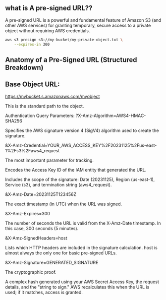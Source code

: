 ## what is A pre-signed URL??
A pre-signed URL is a powerful and fundamental feature of Amazon S3 (and other AWS services) for granting temporary, secure access to a private object without requiring AWS credentials.

```bash
aws s3 presign s3://my-bucket/my-private-object.txt \
    --expires-in 300
```

 ## Anatomy of a Pre-Signed URL (Structured Breakdown)
## Base Object URL:
https://mybucket.s.amazonaws.com/myobject

This is the standard path to the object.

Authentication Query Parameters:
?X-Amz-Algorithm=AWS4-HMAC-SHA256

Specifies the AWS signature version 4 (SigV4) algorithm used to create the signature.

&X-Amz-Credential=YOUR_AWS_ACCESS_KEY%2F20231125%2Fus-east-1%2Fs3%2Faws4_request

The most important parameter for tracking.

Encodes the Access Key ID of the IAM entity that generated the URL.

Includes the scope of the signature: Date (20231125), Region (us-east-1), Service (s3), and termination string (aws4_request).

&X-Amz-Date=20231125T123456Z

The exact timestamp (in UTC) when the URL was signed.

&X-Amz-Expires=300

The number of seconds the URL is valid from the X-Amz-Date timestamp. In this case, 300 seconds (5 minutes).

&X-Amz-SignedHeaders=host

Lists which HTTP headers are included in the signature calculation. host is almost always the only one for basic pre-signed URLs.

&X-Amz-Signature=GENERATED_SIGNATURE

The cryptographic proof.

A complex hash generated using your AWS Secret Access Key, the request details, and the "string to sign." AWS recalculates this when the URL is used; if it matches, access is granted.

